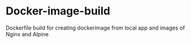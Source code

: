 # Docker-image-build
Dockerfile build for creating dockerimage from local app and images of Nginx and Alpine
